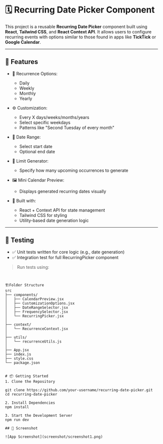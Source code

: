 # 🗓️ Recurring Date Picker Component

This project is a reusable **Recurring Date Picker** component built using **React**, **Tailwind CSS**, and **React Context API**. It allows users to configure recurring events with options similar to those found in apps like **TickTick** or **Google Calendar**.

---

## 🚀 Features

- 📆 Recurrence Options:
  - Daily
  - Weekly
  - Monthly
  - Yearly

- ⚙️ Customization:
  - Every X days/weeks/months/years
  - Select specific weekdays
  - Patterns like "Second Tuesday of every month"

- 📅 Date Range:
  - Select start date
  - Optional end date

- 🔢 Limit Generator:
  - Specify how many upcoming occurrences to generate

- 🖼️ Mini Calendar Preview:
  - Displays generated recurring dates visually

- 🧠 Built with:
  - React + Context API for state management
  - Tailwind CSS for styling
  - Utility-based date generation logic

---

## 🧪 Testing

- ✅ Unit tests written for core logic (e.g., date generation)
- ✅ Integration test for full RecurringPicker component

> Run tests using:
 ``` npm test


🏗️Folder Structure
src
├── components/
│   ├── CalendarPreview.jsx
│   ├── CustomizationOptions.jsx
│   ├── DateRangeSelector.jsx
│   ├── FrequencySelector.jsx
│   └── RecurringPicker.jsx
│
├── context/
│   └── RecurrenceContext.jsx
│
├── utils/
│   └── recurrenceUtils.js
│
├── App.jsx
├── index.js
├── style.css
└── package.json


# 📦 Getting Started
1. Clone the Repository

git clone https://github.com/your-username/recurring-date-picker.git
cd recurring-date-picker

2. Install Dependencies
npm install

3. Start the Development Server
npm run dev

## 📸 Screenshot

![App Screenshot](screenshot/screenshot1.png)
